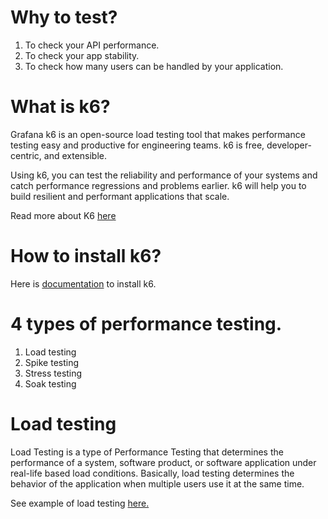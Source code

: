 # Why to test?
1. To check your API performance. 
2. To  check your app stability. 
3. To check how many users can be handled by your application.

# What is k6?
Grafana k6 is an open-source load testing tool that makes performance testing easy and productive for engineering teams. k6 is free, developer-centric, and extensible.

Using k6, you can test the reliability and performance of your systems and catch performance regressions and problems earlier. k6 will help you to build resilient and performant applications that scale.

Read more about K6 [here](https://k6.io/docs/)

# How to install k6?
Here is [documentation]() to install k6.

# 4 types of performance testing. 
1. Load testing
2. Spike testing
3. Stress testing
4. Soak testing

# Load testing
Load Testing is a type of Performance Testing that determines the performance of a system, software product, or software application under real-life based load conditions. Basically, load testing determines the behavior of the application when multiple users use it at the same time.


See example of load testing [here.](https://github.com/golanguzb70/highload-handling/tree/main/k6/load)



